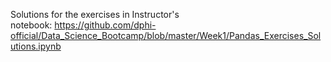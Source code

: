 <p>Solutions for the exercises in Instructor&#39;s notebook:&nbsp;<a href="https://github.com/dphi-official/Data_Science_Bootcamp/blob/master/Week1/Pandas_Exercises_Solutions.ipynb" target="_blank">https://github.com/dphi-official/Data_Science_Bootcamp/blob/master/Week1/Pandas_Exercises_Solutions.ipynb</a></p>